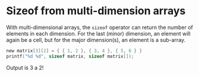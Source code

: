 # Sizeof from multi-dimension arrays 

With multi-dimensional arrays, the `sizeof` operator can return the number of elements in each dimension. For the last \(minor\) dimension, an element will again be a cell, but for the major dimension\(s\), an element is a sub-array.

```c
new matrix[3][2] = { { 1, 2 }, { 3, 4 }, { 5, 6 } }
printf("%d %d", sizeof matrix, sizeof matrix[]);
```

Output is 3 a 2!

